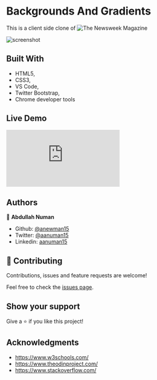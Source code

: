 # Backgrounds And Gradients

This is a client side clone of ![The Newsweek Magazine](https://www.newsweek.com/)

![screenshot](./assets/images/app-screenshot.png)

## Built With

- HTML5,
- CSS3,
- VS Code,
- Twitter Bootstrap,
- Chrome developer tools

## Live Demo

![Live Demo Link](https://rawcdn.githack.com/anewman15/bootstrap-newsweek-magazine/c7f26e06330649b985de9dea54645ca8ed4ea687/index.html)

## Authors

👤 **Abdullah Numan**

- Github: [@anewman15](https://github.com/anewman15)
- Twitter: [@aanuman15](https://twitter.com/aanuman15)
- Linkedin: [aanuman15](https://www.linkedin.com/in/aanuman15/)

## 🤝 Contributing

Contributions, issues and feature requests are welcome!

Feel free to check the [issues page](/issues).

## Show your support

Give a ⭐️ if you like this project!

## Acknowledgments

- https://www.w3schools.com/
- https://www.theodinproject.com/
- https://www.stackoverflow.com/